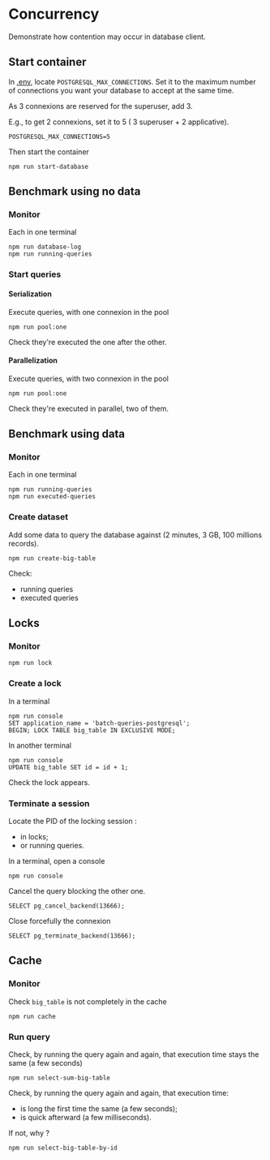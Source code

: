 # Concurrency

Demonstrate how contention may occur in database client.

## Start container

In [.env](.env), locate `POSTGRESQL_MAX_CONNECTIONS`.
Set it to the maximum number of connections you want your database to accept at the same time.

As 3 connexions are reserved for the superuser, add 3.

E.g., to get 2 connexions, set it to 5 ( 3 superuser  + 2 applicative).
```text
POSTGRESQL_MAX_CONNECTIONS=5
```

Then start the container
```shell
npm run start-database
```

## Benchmark using no data

### Monitor

Each in one terminal
```shell
npm run database-log
npm run running-queries
```


### Start queries

#### Serialization

Execute queries, with one connexion in the pool
```shell
npm run pool:one
```

Check they're executed the one after the other.

#### Parallelization

Execute queries, with two connexion in the pool
```shell
npm run pool:one
```

Check they're executed in parallel, two of them.

## Benchmark using data

### Monitor

Each in one terminal
```shell
npm run running-queries
npm run executed-queries
```

### Create dataset

Add some data to query the database against (2 minutes, 3 GB, 100 millions records).
```shell
npm run create-big-table
```

Check:
- running queries
- executed queries


## Locks

### Monitor

```shell
npm run lock
```

### Create a lock

In a terminal
```shell
npm run console
SET application_name = 'batch-queries-postgresql';
BEGIN; LOCK TABLE big_table IN EXCLUSIVE MODE;
```

In another terminal
```shell
npm run console
UPDATE big_table SET id = id + 1;
```

Check the lock appears.

### Terminate a session

Locate the PID of the locking session :
- in locks;
- or running queries.

In a terminal, open a console
```shell
npm run console
```

Cancel the query blocking the other one.
```postgresql
SELECT pg_cancel_backend(13666);
```

Close forcefully the connexion
```postgresql
SELECT pg_terminate_backend(13666);
```

## Cache

### Monitor

Check `big_table` is not completely in the cache
```shell
npm run cache
```

### Run query

Check, by running the query again and again, that execution time stays the same (a few seconds)
```shell
npm run select-sum-big-table
```

Check, by running the query again and again, that execution time:
- is long the first time the same (a few seconds);
- is quick afterward (a few milliseconds).

If not, why ?
```shell
npm run select-big-table-by-id
```
